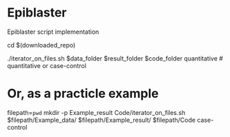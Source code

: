 # Epiblaster
 Epiblaster script implementation


cd $(downloaded_repo)    

./iterator_on_files.sh 
$data_folder
$result_folder
$code_folder
quantitative   # quantitative or case-control


# Or, as a practicle example 
filepath=`pwd`
mkdir -p Example_result
Code/iterator_on_files.sh $filepath/Example_data/ $filepath/Example_result/ $filepath/Code case-control   


